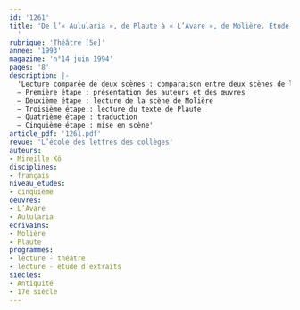```yaml
---
id: '1261'
title: 'De l’« Aulularia », de Plaute à « L’Avare », de Molière. Étude d’extraits
  '
rubrique: 'Théâtre [5e]'
annee: '1993'
magazine: 'n°14 juin 1994'
pages: '8'
description: |-
  'Lecture comparée de deux scènes : comparaison entre deux scènes de l’« Aulularia » (actes 1 et 4) et la scène 3 de l’acte 1 de « L’Avare »…
  – Première étape : présentation des auteurs et des œuvres
  – Deuxième étape : lecture de la scène de Molière
  – Troisième étape : lecture du texte de Plaute
  – Quatrième étape : traduction
  – Cinquième étape : mise en scène'
article_pdf: '1261.pdf'
revue: 'L’école des lettres des collèges'
auteurs:
- Mireille Kô
disciplines:
- français
niveau_etudes:
- cinquième
oeuvres:
- L’Avare
- Aulularia
ecrivains:
- Molière
- Plaute
programmes:
- lecture - théâtre
- lecture - étude d’extraits
siecles:
- Antiquité
- 17e siècle
---
```

